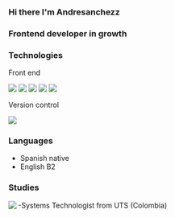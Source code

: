 ### Hi there I'm Andresanchezz
### Frontend developer in growth

### Technologies

Front end                                                   

<img src="https://www.vectorlogo.zone/logos/w3_html5/w3_html5-icon.svg"/>     <img src="https://www.vectorlogo.zone/logos/w3_css/w3_css-icon.svg"/>     <img src="https://www.vectorlogo.zone/logos/vuejs/vuejs-icon.svg"/> <img src="https://www.vectorlogo.zone/logos/flutterio/flutterio-icon.svg"/>  <img src="https://www.vectorlogo.zone/logos/reactjs/reactjs-icon.svg"/>  

Version control
              
<img src="https://www.vectorlogo.zone/logos/git-scm/git-scm-icon.svg"/> 

### Languages
- Spanish native
- English B2    
### Studies
-Systems Technologist from UTS (Colombia) <img align="left" src="https://github-readme-stats.vercel.app/api?username=andresanchezz&show_icons=true&theme=react" />

